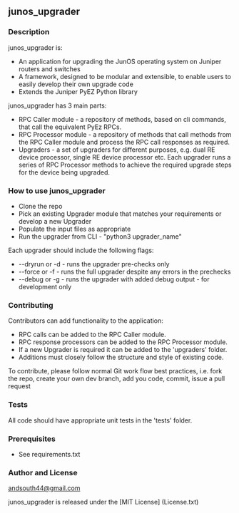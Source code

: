 ## junos_upgrader

### Description

junos_upgrader is:

* An application for upgrading the JunOS operating system on Juniper routers and switches
* A framework, designed to be modular and extensible, to enable users to easily develop their own upgrade code
* Extends the Juniper PyEZ Python library 

junos_upgrader has 3 main parts:

* RPC Caller module - a repository of methods, based on cli commands, that call the equivalent PyEz RPCs.
* RPC Processor module - a repository of methods that call methods from the RPC Caller module and process the RPC call responses as required.
* Upgraders - a set of upgraders for different purposes, e.g. dual RE device processor, single RE device processor etc. Each upgrader runs a series of RPC Processor methods to achieve the required upgrade steps for the device being upgraded.

### How to use junos_upgrader

* Clone the repo
* Pick an existing Upgrader module that matches your requirements or develop a new Upgrader
* Populate the input files as appropriate
* Run the upgrader from CLI - "python3 upgrader_name"

Each upgrader should include the following flags:

* --dryrun or -d   - runs the upgrader pre-checks only
* --force or -f    - runs the full upgrader despite any errors in the prechecks
* --debug or -g    - runs the upgrader with added debug output - for development only

### Contributing

Contributors can add functionality to the application: 
* RPC calls can be added to the RPC Caller module.
* RPC response processors can be added to the RPC Processor module.
* If a new Upgrader is required it can be added to the 'upgraders' folder.
* Additions must closely follow the structure and style of existing code.

To contribute, please follow normal Git work flow best practices, i.e. fork the repo, create your own dev branch, add you code, commit, issue a pull request

### Tests

All code should have appropriate unit tests in the 'tests' folder.

### Prerequisites
* See requirements.txt

### Author and License

andsouth44@gmail.com

junos_upgrader is released under the [MIT License] (License.txt)

